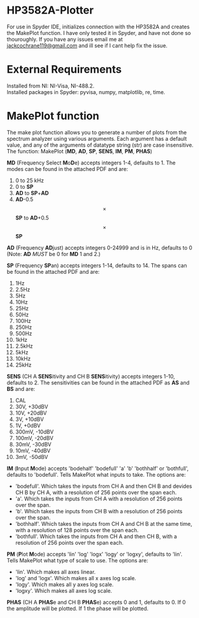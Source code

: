 # HP3582A-Plotter

For use in Spyder IDE, initializes connection with the HP3582A and creates the MakePlot function. I have only tested it in Spyder, and have not done so thouroughly. If you have any issues email me at jackcochrane119@gmail.com and ill see if I cant help fix the issue.

# External Requirements

Installed from NI: NI-Visa, NI-488.2.  
Installed packages in Spyder: pyvisa, numpy, matplotlib, re, time.

# MakePlot function

The make plot function allows you to generate a number of plots from the spectrum analyzer using various arguments. Each argument has a default value, and any of the arguments of datatype string (str) are case insensitive.  
The function: MakePlot (**MD**, **AD**, **SP**, **SENS**, **IM**, **PM**, **PHAS**)  

**MD** (Frequency Select **M**o**D**e) accepts integers 1-4, defaults to 1. The modes can be found in the attached PDF and are:
1. 0 to 25 kHz
2. 0 to **SP**
3. **AD** to **SP**+**AD**
4. **AD**-0.5$$\times$$**SP** to **AD**+0.5$$\times$$**SP**

**AD** (Frequency **AD**just) accepts integers 0-24999 and is in Hz, defaults to 0 (Note: **AD** *MUST* be 0 for **MD** 1 and 2.)  

**SP** (Frequency **SP**an) accepts integers 1-14, defaults to 14. The spans can be found in the attached PDF and are:  
1. 1Hz
2. 2.5Hz
3. 5Hz
4. 10Hz
5. 25Hz
6. 50Hz
7. 100Hz
8. 250Hz
9. 500Hz
10. 1kHz
11. 2.5kHz
12. 5kHz
13. 10kHz
14. 25kHz

**SENS** (CH A **SENS**itivity and CH B **SENS**itivity) accepts integers 1-10, defaults to 2. The sensitivities can be found in the attached PDF as **AS** and **BS** and are:
1. CAL
2. 30V, +30dBV
3. 10V, +20dBV
4. 3V, +10dBV
5. 1V, +0dBV
6. 300mV, -10dBV
7. 100mV, -20dBV
8. 30mV, -30dBV
9. 10mV, -40dBV
10. 3mV, -50dBV

**IM** (**I**nput **M**ode) accepts 'bodehalf' 'bodefull' 'a' 'b' 'bothhalf' or 'bothfull', defaults to 'bodefull'. Tells MakePlot what inputs to take. The options are:
- 'bodefull'. Which takes the inputs from CH A and then CH B and devides CH B by CH A, with a resolution of 256 points over the span each.
- 'a'. Which takes the inputs from CH A with a resolution of 256 points over the span.  
- 'b'. Which takes the inputs from CH B with a resolution of 256 points over the span.  
- 'bothhalf'. Which takes the inputs from CH A and CH B at the same time, with a resolution of 128 points over the span each.  
- 'bothfull'. Which takes the inputs from CH A and then CH B, with a resolution of 256 points over the span each.  

**PM** (**P**lot **M**ode) accepts 'lin' 'log' 'logx' 'logy' or 'logxy', defaults to 'lin'. Tells MakePlot what type of scale to use. The options are:
- 'lin'. Which makes all axes linear.
- 'log' and 'logx'. Which makes all x axes log scale.
- 'logy'. Which makes all y axes log scale.
- 'logxy'. Which makes all axes log scale.

**PHAS** (CH A **PHAS**e and CH B **PHAS**e) accepts 0 and 1, defaults to 0. If 0 the amplitude will be plotted. If 1 the phase will be plotted.




